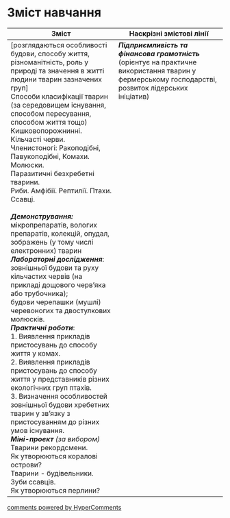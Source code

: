 <div id="hypercomments_widget" class="js-hypercomments-widget invisible"></div>

# Зміст навчання

<table>
  <tr>
    <td width="50%" align="center"><b>Зміст</b></td>
    <td width="50%" align="center"><b>Наскрізні змістові лінії</b></td>
  </tr>
<tbody>
  <tr>
<td width="50%" style="vertical-align:top !important;">
[розглядаються особливості будови, способу життя, різноманітність, роль у природі та значення в житті людини тварин зазначених груп]<br>
Способи класифікації тварин (за середовищем існування, способом пересування, способом життя тощо)<br>
Кишковопорожнинні. Кільчасті черви. Членистоногі: Ракоподібні, <br>
Павукоподібні, Комахи. Молюски.<br>
Паразитичні безхребетні тварини.<br>
Риби. Амфібії. Рептилії. Птахи. Ссавці.<br>
<br>
<i><b>Демонстрування:</b></i> <br>
мікропрепаратів, вологих препаратів, колекцій, опудал, зображень (у тому числі електронних) тварин <br>
<b><i>Лабораторні дослідження</i></b>: <br>
зовнішньої будови та руху кільчастих червів (на прикладі дощового черв’яка або трубочника);<br>
будови черепашки (мушлі) черевоногих та двостулкових молюсків.<br>
<b><i>Практичні роботи</i></b>:<br>
1. Виявлення прикладів пристосувань до способу життя у комах. <br>
2. Виявлення прикладів пристосувань до способу життя у представників різних екологічних груп птахів. <br>
3. Визначення особливостей зовнішньої будови хребетних тварин у зв’язку з пристосуванням до різних умов існування. <br>
<i><b>Міні-проект </b>(за вибором)</i><br>
Тварини рекордсмени.<br>
Як утворюються коралові острови? <br>
Тварини - будівельники.<br>
Зуби ссавців.<br>
Як утворюються перлини?<br>

</td>
<td width="50%" style="vertical-align:top !important;">
<i><b>Підприємливість та фінансова грамотність</b></i><br>
(орієнтує на практичне використання тварин у фермерському господарстві, розвиток лідерських ініціатив)
</td>
  </tr>
 
</table>

<div class="js-hypercomments-container">
<a href="http://hypercomments.com" class="hc-link" title="comments widget">comments powered by HyperComments</a>
</div>